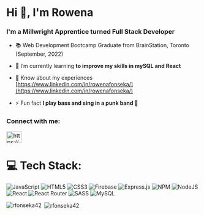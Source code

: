 <h1>Hi 👋, I'm Rowena</h1>
<h3>I'm a Millwright Apprentice turned Full Stack Developer</h3>

- 📚 Web Development Bootcamp Graduate from BrainStation, Toronto (September, 2022)

- 🌱 I’m currently learning **to improve my skills in mySQL and React**

- 📄 Know about my experiences [https://www.linkedin.com/in/rowenafonseka/](https://www.linkedin.com/in/rowenafonseka/)

- ⚡ Fun fact **I play bass and sing in a punk band 🎸**

<h3 align="left">Connect with me:</h3>
<p align="left">
<a href="https://www.linkedin.com/in/rowenafonseka" target="blank"><img align="center" src="https://raw.githubusercontent.com/rahuldkjain/github-profile-readme-generator/master/src/images/icons/Social/linked-in-alt.svg" alt="https://www.linkedin.com/in/rowenafonseka/" height="30" width="40" /></a>
</p>

# 💻 Tech Stack:
![JavaScript](https://img.shields.io/badge/javascript-%23323330.svg?style=for-the-badge&logo=javascript&logoColor=%23F7DF1E) ![HTML5](https://img.shields.io/badge/html5-%23E34F26.svg?style=for-the-badge&logo=html5&logoColor=white) ![CSS3](https://img.shields.io/badge/css3-%231572B6.svg?style=for-the-badge&logo=css3&logoColor=white) ![Firebase](https://img.shields.io/badge/firebase-%23039BE5.svg?style=for-the-badge&logo=firebase) ![Express.js](https://img.shields.io/badge/express.js-%23404d59.svg?style=for-the-badge&logo=express&logoColor=%2361DAFB) ![NPM](https://img.shields.io/badge/NPM-%23000000.svg?style=for-the-badge&logo=npm&logoColor=white) ![NodeJS](https://img.shields.io/badge/node.js-6DA55F?style=for-the-badge&logo=node.js&logoColor=white) ![React](https://img.shields.io/badge/react-%2320232a.svg?style=for-the-badge&logo=react&logoColor=%2361DAFB) ![React Router](https://img.shields.io/badge/React_Router-CA4245?style=for-the-badge&logo=react-router&logoColor=white) ![SASS](https://img.shields.io/badge/SASS-hotpink.svg?style=for-the-badge&logo=SASS&logoColor=white) ![MySQL](https://img.shields.io/badge/mysql-%2300f.svg?style=for-the-badge&logo=mysql&logoColor=white)

<p><img align="left" src="https://github-readme-stats.vercel.app/api/top-langs?username=rfonseka42&show_icons=true&locale=en&layout=compact" alt="rfonseka42" /></p>

<p>&nbsp;<img align="center" src="https://github-readme-stats.vercel.app/api?username=rfonseka42&show_icons=true&locale=en" alt="rfonseka42" /></p>

